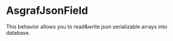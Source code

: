 AsgrafJsonField
===============

This behavior allows you to read&amp;write json serializable arrays into database.
